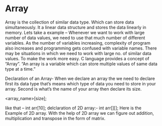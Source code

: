 # Array
Array is the collection of similar data type. Which can store data simultaneously. It a linear data structure and stores the data linearly in memory. Lets take a example – Whenever we want to work with large number of data values, we need to use that much number of different variables. As the number of variables increasing, complexity of program also increases and programming gets confused with variable names. There may be situations in which we need to work with large no. of similar data values. To make the work more easy. C language provides a concept of “Array”.
“An array is a variable which can store multiple values of same data type at a time.”

Declaration of an Array- When we declare an array the we need to declare first its data type that’s means which type of data you need to store in your array. Second is what’s the name of your array then declare its size.

<datatype> <array_name>[size];

like that – int arr[10];
delclaration of 2D array:-
  int arr[][];
Here is the Example of 2D array. With the help of 2D array we can figure out addition, multiplication and transpose in the form of matrix.
